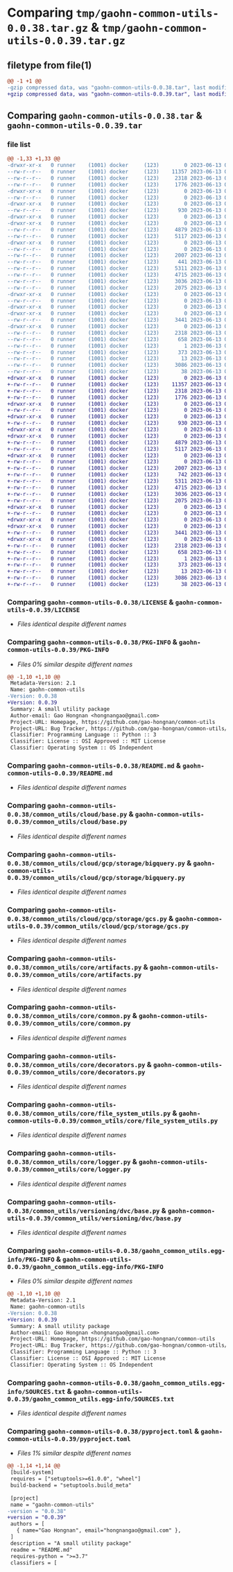# Comparing `tmp/gaohn-common-utils-0.0.38.tar.gz` & `tmp/gaohn-common-utils-0.0.39.tar.gz`

## filetype from file(1)

```diff
@@ -1 +1 @@
-gzip compressed data, was "gaohn-common-utils-0.0.38.tar", last modified: Tue Jun 13 02:20:08 2023, max compression
+gzip compressed data, was "gaohn-common-utils-0.0.39.tar", last modified: Tue Jun 13 03:13:15 2023, max compression
```

## Comparing `gaohn-common-utils-0.0.38.tar` & `gaohn-common-utils-0.0.39.tar`

### file list

```diff
@@ -1,33 +1,33 @@
-drwxr-xr-x   0 runner    (1001) docker     (123)        0 2023-06-13 02:20:08.791229 gaohn-common-utils-0.0.38/
--rw-r--r--   0 runner    (1001) docker     (123)    11357 2023-06-13 02:19:47.000000 gaohn-common-utils-0.0.38/LICENSE
--rw-r--r--   0 runner    (1001) docker     (123)     2318 2023-06-13 02:20:08.791229 gaohn-common-utils-0.0.38/PKG-INFO
--rw-r--r--   0 runner    (1001) docker     (123)     1776 2023-06-13 02:19:47.000000 gaohn-common-utils-0.0.38/README.md
-drwxr-xr-x   0 runner    (1001) docker     (123)        0 2023-06-13 02:20:08.787228 gaohn-common-utils-0.0.38/common_utils/
--rw-r--r--   0 runner    (1001) docker     (123)        0 2023-06-13 02:19:47.000000 gaohn-common-utils-0.0.38/common_utils/__init__.py
-drwxr-xr-x   0 runner    (1001) docker     (123)        0 2023-06-13 02:20:08.787228 gaohn-common-utils-0.0.38/common_utils/cloud/
--rw-r--r--   0 runner    (1001) docker     (123)      930 2023-06-13 02:19:47.000000 gaohn-common-utils-0.0.38/common_utils/cloud/base.py
-drwxr-xr-x   0 runner    (1001) docker     (123)        0 2023-06-13 02:20:08.787228 gaohn-common-utils-0.0.38/common_utils/cloud/gcp/
-drwxr-xr-x   0 runner    (1001) docker     (123)        0 2023-06-13 02:20:08.787228 gaohn-common-utils-0.0.38/common_utils/cloud/gcp/storage/
--rw-r--r--   0 runner    (1001) docker     (123)     4879 2023-06-13 02:19:47.000000 gaohn-common-utils-0.0.38/common_utils/cloud/gcp/storage/bigquery.py
--rw-r--r--   0 runner    (1001) docker     (123)     5117 2023-06-13 02:19:47.000000 gaohn-common-utils-0.0.38/common_utils/cloud/gcp/storage/gcs.py
-drwxr-xr-x   0 runner    (1001) docker     (123)        0 2023-06-13 02:20:08.787228 gaohn-common-utils-0.0.38/common_utils/core/
--rw-r--r--   0 runner    (1001) docker     (123)        0 2023-06-13 02:19:47.000000 gaohn-common-utils-0.0.38/common_utils/core/__init__.py
--rw-r--r--   0 runner    (1001) docker     (123)     2007 2023-06-13 02:19:47.000000 gaohn-common-utils-0.0.38/common_utils/core/artifacts.py
--rw-r--r--   0 runner    (1001) docker     (123)      441 2023-06-13 02:19:47.000000 gaohn-common-utils-0.0.38/common_utils/core/base.py
--rw-r--r--   0 runner    (1001) docker     (123)     5311 2023-06-13 02:19:47.000000 gaohn-common-utils-0.0.38/common_utils/core/common.py
--rw-r--r--   0 runner    (1001) docker     (123)     4715 2023-06-13 02:19:47.000000 gaohn-common-utils-0.0.38/common_utils/core/decorators.py
--rw-r--r--   0 runner    (1001) docker     (123)     3036 2023-06-13 02:19:47.000000 gaohn-common-utils-0.0.38/common_utils/core/file_system_utils.py
--rw-r--r--   0 runner    (1001) docker     (123)     2075 2023-06-13 02:19:47.000000 gaohn-common-utils-0.0.38/common_utils/core/logger.py
-drwxr-xr-x   0 runner    (1001) docker     (123)        0 2023-06-13 02:20:08.787228 gaohn-common-utils-0.0.38/common_utils/orchestrator/
--rw-r--r--   0 runner    (1001) docker     (123)        0 2023-06-13 02:19:47.000000 gaohn-common-utils-0.0.38/common_utils/orchestrator/base.py
-drwxr-xr-x   0 runner    (1001) docker     (123)        0 2023-06-13 02:20:08.787228 gaohn-common-utils-0.0.38/common_utils/versioning/
-drwxr-xr-x   0 runner    (1001) docker     (123)        0 2023-06-13 02:20:08.787228 gaohn-common-utils-0.0.38/common_utils/versioning/dvc/
--rw-r--r--   0 runner    (1001) docker     (123)     3441 2023-06-13 02:19:47.000000 gaohn-common-utils-0.0.38/common_utils/versioning/dvc/base.py
-drwxr-xr-x   0 runner    (1001) docker     (123)        0 2023-06-13 02:20:08.791229 gaohn-common-utils-0.0.38/gaohn_common_utils.egg-info/
--rw-r--r--   0 runner    (1001) docker     (123)     2318 2023-06-13 02:20:08.000000 gaohn-common-utils-0.0.38/gaohn_common_utils.egg-info/PKG-INFO
--rw-r--r--   0 runner    (1001) docker     (123)      658 2023-06-13 02:20:08.000000 gaohn-common-utils-0.0.38/gaohn_common_utils.egg-info/SOURCES.txt
--rw-r--r--   0 runner    (1001) docker     (123)        1 2023-06-13 02:20:08.000000 gaohn-common-utils-0.0.38/gaohn_common_utils.egg-info/dependency_links.txt
--rw-r--r--   0 runner    (1001) docker     (123)      373 2023-06-13 02:20:08.000000 gaohn-common-utils-0.0.38/gaohn_common_utils.egg-info/requires.txt
--rw-r--r--   0 runner    (1001) docker     (123)       13 2023-06-13 02:20:08.000000 gaohn-common-utils-0.0.38/gaohn_common_utils.egg-info/top_level.txt
--rw-r--r--   0 runner    (1001) docker     (123)     3086 2023-06-13 02:19:47.000000 gaohn-common-utils-0.0.38/pyproject.toml
--rw-r--r--   0 runner    (1001) docker     (123)       38 2023-06-13 02:20:08.791229 gaohn-common-utils-0.0.38/setup.cfg
+drwxr-xr-x   0 runner    (1001) docker     (123)        0 2023-06-13 03:13:15.250583 gaohn-common-utils-0.0.39/
+-rw-r--r--   0 runner    (1001) docker     (123)    11357 2023-06-13 03:12:52.000000 gaohn-common-utils-0.0.39/LICENSE
+-rw-r--r--   0 runner    (1001) docker     (123)     2318 2023-06-13 03:13:15.250583 gaohn-common-utils-0.0.39/PKG-INFO
+-rw-r--r--   0 runner    (1001) docker     (123)     1776 2023-06-13 03:12:52.000000 gaohn-common-utils-0.0.39/README.md
+drwxr-xr-x   0 runner    (1001) docker     (123)        0 2023-06-13 03:13:15.246583 gaohn-common-utils-0.0.39/common_utils/
+-rw-r--r--   0 runner    (1001) docker     (123)        0 2023-06-13 03:12:52.000000 gaohn-common-utils-0.0.39/common_utils/__init__.py
+drwxr-xr-x   0 runner    (1001) docker     (123)        0 2023-06-13 03:13:15.246583 gaohn-common-utils-0.0.39/common_utils/cloud/
+-rw-r--r--   0 runner    (1001) docker     (123)      930 2023-06-13 03:12:52.000000 gaohn-common-utils-0.0.39/common_utils/cloud/base.py
+drwxr-xr-x   0 runner    (1001) docker     (123)        0 2023-06-13 03:13:15.246583 gaohn-common-utils-0.0.39/common_utils/cloud/gcp/
+drwxr-xr-x   0 runner    (1001) docker     (123)        0 2023-06-13 03:13:15.246583 gaohn-common-utils-0.0.39/common_utils/cloud/gcp/storage/
+-rw-r--r--   0 runner    (1001) docker     (123)     4879 2023-06-13 03:12:52.000000 gaohn-common-utils-0.0.39/common_utils/cloud/gcp/storage/bigquery.py
+-rw-r--r--   0 runner    (1001) docker     (123)     5117 2023-06-13 03:12:52.000000 gaohn-common-utils-0.0.39/common_utils/cloud/gcp/storage/gcs.py
+drwxr-xr-x   0 runner    (1001) docker     (123)        0 2023-06-13 03:13:15.250583 gaohn-common-utils-0.0.39/common_utils/core/
+-rw-r--r--   0 runner    (1001) docker     (123)        0 2023-06-13 03:12:52.000000 gaohn-common-utils-0.0.39/common_utils/core/__init__.py
+-rw-r--r--   0 runner    (1001) docker     (123)     2007 2023-06-13 03:12:52.000000 gaohn-common-utils-0.0.39/common_utils/core/artifacts.py
+-rw-r--r--   0 runner    (1001) docker     (123)      742 2023-06-13 03:12:52.000000 gaohn-common-utils-0.0.39/common_utils/core/base.py
+-rw-r--r--   0 runner    (1001) docker     (123)     5311 2023-06-13 03:12:52.000000 gaohn-common-utils-0.0.39/common_utils/core/common.py
+-rw-r--r--   0 runner    (1001) docker     (123)     4715 2023-06-13 03:12:52.000000 gaohn-common-utils-0.0.39/common_utils/core/decorators.py
+-rw-r--r--   0 runner    (1001) docker     (123)     3036 2023-06-13 03:12:52.000000 gaohn-common-utils-0.0.39/common_utils/core/file_system_utils.py
+-rw-r--r--   0 runner    (1001) docker     (123)     2075 2023-06-13 03:12:52.000000 gaohn-common-utils-0.0.39/common_utils/core/logger.py
+drwxr-xr-x   0 runner    (1001) docker     (123)        0 2023-06-13 03:13:15.250583 gaohn-common-utils-0.0.39/common_utils/orchestrator/
+-rw-r--r--   0 runner    (1001) docker     (123)        0 2023-06-13 03:12:52.000000 gaohn-common-utils-0.0.39/common_utils/orchestrator/base.py
+drwxr-xr-x   0 runner    (1001) docker     (123)        0 2023-06-13 03:13:15.246583 gaohn-common-utils-0.0.39/common_utils/versioning/
+drwxr-xr-x   0 runner    (1001) docker     (123)        0 2023-06-13 03:13:15.250583 gaohn-common-utils-0.0.39/common_utils/versioning/dvc/
+-rw-r--r--   0 runner    (1001) docker     (123)     3441 2023-06-13 03:12:52.000000 gaohn-common-utils-0.0.39/common_utils/versioning/dvc/base.py
+drwxr-xr-x   0 runner    (1001) docker     (123)        0 2023-06-13 03:13:15.250583 gaohn-common-utils-0.0.39/gaohn_common_utils.egg-info/
+-rw-r--r--   0 runner    (1001) docker     (123)     2318 2023-06-13 03:13:15.000000 gaohn-common-utils-0.0.39/gaohn_common_utils.egg-info/PKG-INFO
+-rw-r--r--   0 runner    (1001) docker     (123)      658 2023-06-13 03:13:15.000000 gaohn-common-utils-0.0.39/gaohn_common_utils.egg-info/SOURCES.txt
+-rw-r--r--   0 runner    (1001) docker     (123)        1 2023-06-13 03:13:15.000000 gaohn-common-utils-0.0.39/gaohn_common_utils.egg-info/dependency_links.txt
+-rw-r--r--   0 runner    (1001) docker     (123)      373 2023-06-13 03:13:15.000000 gaohn-common-utils-0.0.39/gaohn_common_utils.egg-info/requires.txt
+-rw-r--r--   0 runner    (1001) docker     (123)       13 2023-06-13 03:13:15.000000 gaohn-common-utils-0.0.39/gaohn_common_utils.egg-info/top_level.txt
+-rw-r--r--   0 runner    (1001) docker     (123)     3086 2023-06-13 03:12:52.000000 gaohn-common-utils-0.0.39/pyproject.toml
+-rw-r--r--   0 runner    (1001) docker     (123)       38 2023-06-13 03:13:15.250583 gaohn-common-utils-0.0.39/setup.cfg
```

### Comparing `gaohn-common-utils-0.0.38/LICENSE` & `gaohn-common-utils-0.0.39/LICENSE`

 * *Files identical despite different names*

### Comparing `gaohn-common-utils-0.0.38/PKG-INFO` & `gaohn-common-utils-0.0.39/PKG-INFO`

 * *Files 0% similar despite different names*

```diff
@@ -1,10 +1,10 @@
 Metadata-Version: 2.1
 Name: gaohn-common-utils
-Version: 0.0.38
+Version: 0.0.39
 Summary: A small utility package
 Author-email: Gao Hongnan <hongnangao@gmail.com>
 Project-URL: Homepage, https://github.com/gao-hongnan/common-utils
 Project-URL: Bug Tracker, https://github.com/gao-hongnan/common-utils/issues
 Classifier: Programming Language :: Python :: 3
 Classifier: License :: OSI Approved :: MIT License
 Classifier: Operating System :: OS Independent
```

### Comparing `gaohn-common-utils-0.0.38/README.md` & `gaohn-common-utils-0.0.39/README.md`

 * *Files identical despite different names*

### Comparing `gaohn-common-utils-0.0.38/common_utils/cloud/base.py` & `gaohn-common-utils-0.0.39/common_utils/cloud/base.py`

 * *Files identical despite different names*

### Comparing `gaohn-common-utils-0.0.38/common_utils/cloud/gcp/storage/bigquery.py` & `gaohn-common-utils-0.0.39/common_utils/cloud/gcp/storage/bigquery.py`

 * *Files identical despite different names*

### Comparing `gaohn-common-utils-0.0.38/common_utils/cloud/gcp/storage/gcs.py` & `gaohn-common-utils-0.0.39/common_utils/cloud/gcp/storage/gcs.py`

 * *Files identical despite different names*

### Comparing `gaohn-common-utils-0.0.38/common_utils/core/artifacts.py` & `gaohn-common-utils-0.0.39/common_utils/core/artifacts.py`

 * *Files identical despite different names*

### Comparing `gaohn-common-utils-0.0.38/common_utils/core/common.py` & `gaohn-common-utils-0.0.39/common_utils/core/common.py`

 * *Files identical despite different names*

### Comparing `gaohn-common-utils-0.0.38/common_utils/core/decorators.py` & `gaohn-common-utils-0.0.39/common_utils/core/decorators.py`

 * *Files identical despite different names*

### Comparing `gaohn-common-utils-0.0.38/common_utils/core/file_system_utils.py` & `gaohn-common-utils-0.0.39/common_utils/core/file_system_utils.py`

 * *Files identical despite different names*

### Comparing `gaohn-common-utils-0.0.38/common_utils/core/logger.py` & `gaohn-common-utils-0.0.39/common_utils/core/logger.py`

 * *Files identical despite different names*

### Comparing `gaohn-common-utils-0.0.38/common_utils/versioning/dvc/base.py` & `gaohn-common-utils-0.0.39/common_utils/versioning/dvc/base.py`

 * *Files identical despite different names*

### Comparing `gaohn-common-utils-0.0.38/gaohn_common_utils.egg-info/PKG-INFO` & `gaohn-common-utils-0.0.39/gaohn_common_utils.egg-info/PKG-INFO`

 * *Files 0% similar despite different names*

```diff
@@ -1,10 +1,10 @@
 Metadata-Version: 2.1
 Name: gaohn-common-utils
-Version: 0.0.38
+Version: 0.0.39
 Summary: A small utility package
 Author-email: Gao Hongnan <hongnangao@gmail.com>
 Project-URL: Homepage, https://github.com/gao-hongnan/common-utils
 Project-URL: Bug Tracker, https://github.com/gao-hongnan/common-utils/issues
 Classifier: Programming Language :: Python :: 3
 Classifier: License :: OSI Approved :: MIT License
 Classifier: Operating System :: OS Independent
```

### Comparing `gaohn-common-utils-0.0.38/gaohn_common_utils.egg-info/SOURCES.txt` & `gaohn-common-utils-0.0.39/gaohn_common_utils.egg-info/SOURCES.txt`

 * *Files identical despite different names*

### Comparing `gaohn-common-utils-0.0.38/pyproject.toml` & `gaohn-common-utils-0.0.39/pyproject.toml`

 * *Files 1% similar despite different names*

```diff
@@ -1,14 +1,14 @@
 [build-system]
 requires = ["setuptools>=61.0.0", "wheel"]
 build-backend = "setuptools.build_meta"
 
 [project]
 name = "gaohn-common-utils"
-version = "0.0.38"
+version = "0.0.39"
 authors = [
   { name="Gao Hongnan", email="hongnangao@gmail.com" },
 ]
 description = "A small utility package"
 readme = "README.md"
 requires-python = ">=3.7"
 classifiers = [
```

